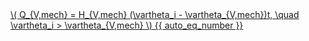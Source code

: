 <a href="/eco2_guide_center/1.%20ECO2%20Logic%20Guide/Hee1_Equation_List.html" class="equation-link" target="_blank" rel="noopener noreferrer">
  \( Q_{V,mech} = H_{V,mech} (\vartheta_i - \vartheta_{V,mech})t, \quad \vartheta_i > \vartheta_{V,mech} \) {{ auto_eq_number }}
</a>
